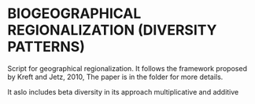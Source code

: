 BIOGEOGRAPHICAL REGIONALIZATION (DIVERSITY PATTERNS)
==================

Script  for geographical regionalization. It follows the framework proposed by Kreft and Jetz, 2010, The paper is  in the folder for more details. 

It aslo includes beta diversity in its approach multiplicative and additive